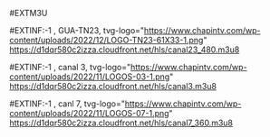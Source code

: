 #EXTM3U

#EXTINF:-1 , GUA-TN23,  tvg-logo="https://www.chapintv.com/wp-content/uploads/2022/12/LOGO-TN23-61X33-1.png"
https://d1dqr580c2izza.cloudfront.net/hls/canal23_480.m3u8

#EXTINF:-1 ,  canal 3,  tvg-logo="https://www.chapintv.com/wp-content/uploads/2022/11/LOGOS-03-1.png"
https://d1dqr580c2izza.cloudfront.net/hls/canal3.m3u8

#EXTINF:-1 ,  canl 7, tvg-logo="https://www.chapintv.com/wp-content/uploads/2022/11/LOGOS-07-1.png"
https://d1dqr580c2izza.cloudfront.net/hls/canal7_360.m3u8

